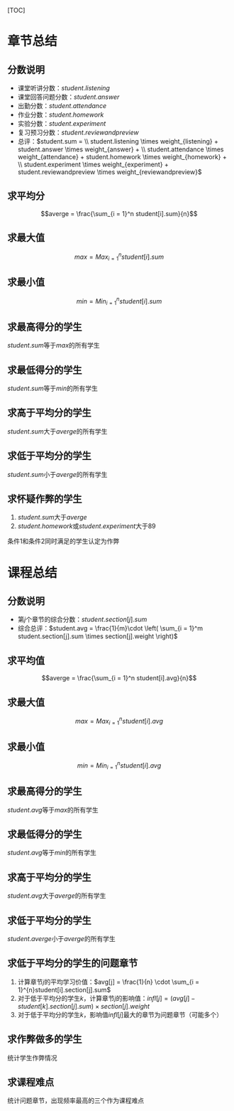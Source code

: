 [TOC]

# 章节总结

## 分数说明

* 课堂听讲分数：$student.listening$
* 课堂回答问题分数：$student.answer$
* 出勤分数：$student.attendance$
* 作业分数：$student.homework$
* 实验分数：$student.experiment$
* 复习预习分数：$student.reviewandpreview$
* 总评：$student.sum = \\ student.listening \times weight_{listening} + student.answer \times weight_{answer} + \\ student.attendance \times weight_{attendance} + student.homework \times weight_{homework} + \\ student.experiment \times weight_{experiment} + student.reviewandpreview \times weight_{reviewandpreview}$

## 求平均分

$$averge = \frac{\sum_{i = 1}^n student[i].sum}{n}$$

## 求最大值

$$max = Max_{i = 1} ^ n student[i].sum$$

## 求最小值

$$min = Min_{i = 1} ^ n student[i].sum$$

## 求最高得分的学生

$student.sum$等于$max$的所有学生

## 求最低得分的学生

$student.sum$等于$min$的所有学生

## 求高于平均分的学生

$student.sum$大于$averge$的所有学生

## 求低于平均分的学生

$student.sum$小于$averge$的所有学生

## 求怀疑作弊的学生

1. $student.sum$大于$averge$
2. $student.homework$或$student.experiment$大于89

条件1和条件2同时满足的学生认定为作弊

# 课程总结

## 分数说明

* 第$j$个章节的综合分数：$student.section[j].sum$
* 综合总评：$student.avg = \frac{1}{m}\cdot \left( \sum_{i = 1}^m student.section[j].sum \times section[j].weight \right)$

## 求平均值

$$averge = \frac{\sum_{i = 1}^n student[i].avg}{n}$$

## 求最大值

$$max = Max_{i = 1}^{n}student[i].avg$$

## 求最小值

$$min = Min_{i = 1}^{n}student[i].avg$$

## 求最高得分的学生

$student.avg$等于$max$的所有学生

## 求最低得分的学生

$student.avg$等于$min$的所有学生

## 求高于平均分的学生

$student.avg$大于$averge$的所有学生

## 求低于平均分的学生

$student.averge$小于$averge$的所有学生

## 求低于平均分的学生的问题章节

1. 计算章节$j$的平均学习价值：$avg[j] = \frac{1}{n} \cdot \sum_{i = 1}^{n}student[i].section[j].sum$
2. 对于低于平均分的学生$k$，计算章节$j$的影响值：$infl[j] = \left(avg[j] - student[k].section[j].sum \right) \times section[j].weight$
3. 对于低于平均分的学生$k$，影响值$infl[j]$最大的章节为问题章节（可能多个）

## 求作弊做多的学生

统计学生作弊情况

## 求课程难点

统计问题章节，出现频率最高的三个作为课程难点